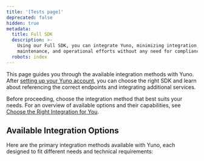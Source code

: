 ```yaml
---
title: '[Tests page]'
deprecated: false
hidden: true
metadata:
  title: Full SDK
  description: >-
    Using our Full SDK, you can integrate Yuno, minimizing integration,
    maintenance, and operational efforts without any need for compliance.
  robots: index
---
```

This page guides you through the available integration methods with Yuno. After [setting up your Yuno account](doc:step-1-set-up-your-account), you can choose the right SDK and learn about referencing the correct endpoints and integrating additional services.

Before proceeding, choose the integration method that best suits your needs. For an overview of available options and their capabilities, see [Choose the Right Integration for You](doc:choose-the-right-integration-for-you).

## Available Integration Options

Here are the primary integration methods available with Yuno, each designed to fit different needs and technical requirements:

<Shelf classname="link_cards_container">
  <YunoCard title="Full SDK" href="/docs/full-checkout-sdk" />

  <YunoCard title="Lite SDK (Payment)" href="/docs/lite-checkout-sdk" />

  <YunoCard title="Secure Fields (Payment - Enrollment)" href="/docs/secure-fields-checkout-sdk" />

  <YunoCard title="Lite SDK (Enrollment)" href="/docs/lite-checkout-sdk" />

  <YunoCard title="Headless SDK (Payment)" href="/docs/headless-sdk-payment" />

  <YunoCard title="Headless SDK (Enrollment)" href="/docs/headless-sdk-enrollment" />
</Shelf>